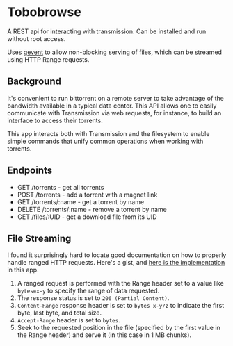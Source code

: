 # Tobobrowse

A REST api for interacting with transmission. Can be installed and run without root access.

Uses [gevent](http://www.gevent.org/) to allow non-blocking serving of files, which can be streamed using HTTP Range requests.

## Background

It's convenient to run bittorrent on a remote server to take advantage of the bandwidth available in a typical data center. This API allows one to easily communicate with Transmission via web requests, for instance, to build an interface to access their torrents.

This app interacts both with Transmission and the filesystem to enable simple commands that unify common operations when working with torrents.

## Endpoints
* GET /torrents - get all torrents
* POST /torrents - add a torrent with a magnet link
* GET /torrents/:name - get a torrent by name
* DELETE /torrents/:name - remove a torrent by name
* GET /files/:UID - get a download file from its UID

## File Streaming
I found it surprisingly hard to locate good documentation on how to properly handle ranged HTTP requests. Here's a gist, and [here is the implementation](tobobrowse.py#L372) in this app.

1. A ranged request is performed with the Range header set to a value like `bytes=x-y` to specify the range of data requested.
2. The response status is set to `206 (Partial Content)`.
3. `Content-Range` response header is set to `bytes x-y/z` to indicate the first byte, last byte, and total size.
4. `Accept-Range` header is set to `bytes`.
5. Seek to the requested position in the file (specified by the first value in the Range header) and serve it (in this case in 1 MB chunks).
